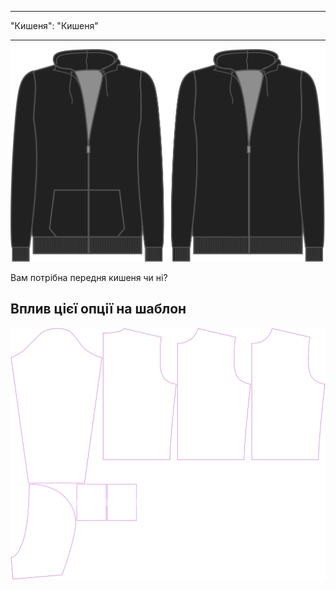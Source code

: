 - - -
"Кишеня": "Кишеня"
- - -

![Цей параметр визначає, чи потрібно вмикати передню кишеню підсумка](./pocket.svg)

Вам потрібна передня кишеня чи ні?

## Вплив цієї опції на шаблон

![На цьому зображенні показано вплив цієї опції шляхом накладання декількох варіантів, які мають різне значення для цієї опції](huey_pocket_sample.svg "Вплив цієї опції на шаблон")
